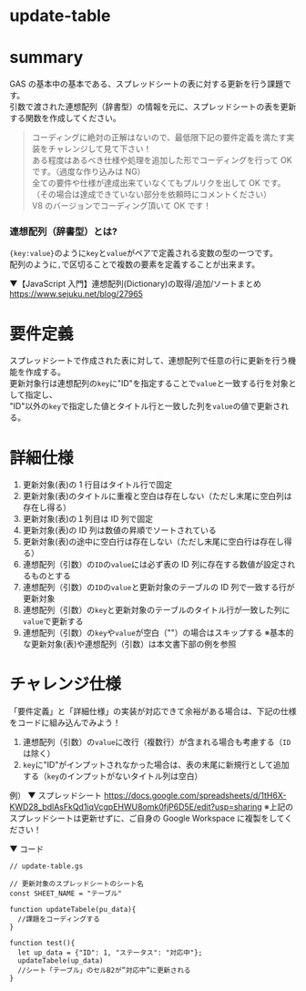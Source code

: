 # update-table

# summary

GAS の基本中の基本である、スプレッドシートの表に対する更新を行う課題です。  
引数で渡された連想配列（辞書型）の情報を元に、スプレッドシートの表を更新する関数を作成してください。  

> コーディングに絶対の正解はないので、最低限下記の要件定義を満たす実装をチャレンジして見て下さい！  
> ある程度はあるべき仕様や処理を追加した形でコーディングを行って OK です。（過度な作り込みは NG）  
> 全ての要件や仕様が達成出来ていなくてもプルリクを出して OK です。（その場合は達成できていない部分を依頼時にコメントください）  
> V8 のバージョンでコーディング頂いて OK です！  

### 連想配列（辞書型）とは?

`{key:value}`のように`key`と`value`がペアで定義される変数の型の一つです。  
配列のように`,`で区切ることで複数の要素を定義することが出来ます。  

▼【JavaScript 入門】連想配列(Dictionary)の取得/追加/ソートまとめ  
https://www.sejuku.net/blog/27965

# 要件定義

スプレッドシートで作成された表に対して、連想配列で任意の行に更新を行う機能を作成する。  
更新対象行は連想配列の`key`に"ID"を指定することで`value`と一致する行を対象として指定し、  
"ID"以外の`key`で指定した値とタイトル行と一致した列を`value`の値で更新される。  

# 詳細仕様

1. 更新対象(表)の 1 行目はタイトル行で固定
1. 更新対象(表)のタイトルに重複と空白は存在しない（ただし末尾に空白列は存在し得る）
1. 更新対象(表)の１列目は ID 列で固定
1. 更新対象(表)の ID 列は数値の昇順でソートされている
1. 更新対象(表)の途中に空白行は存在しない（ただし末尾に空白行は存在し得る）
1. 連想配列（引数）の`ID`の`value`には必ず表の ID 列に存在する数値が設定されるものとする
1. 連想配列（引数）の`ID`の`value`と更新対象のテーブルの ID 列で一致する行が更新対象
1. 連想配列（引数）の`key`と更新対象のテーブルのタイトル行が一致した列に`value`で更新する
1. 連想配列（引数）の`key`や`value`が空白（""）の場合はスキップする
   ※基本的な更新対象(表)や連想配列（引数）は本文書下部の例を参照

# チャレンジ仕様

「要件定義」と「詳細仕様」の実装が対応できて余裕がある場合は、下記の仕様をコードに組み込んでみよう！

1. 連想配列（引数）の`value`に改行（複数行）が含まれる場合も考慮する（`ID`は除く）
1. `key`に"ID"がインプットされなかった場合は、表の末尾に新規行として追加する（`key`のインプットがないタイトル列は空白）

例）
▼ スプレッドシート
https://docs.google.com/spreadsheets/d/1tH6X-KWD28_bdlAsFkQd1iqVcgpEHWU8omk0fjP6D5E/edit?usp=sharing
※上記のスプレッドシートは更新せずに、ご自身の Google Workspace に複製をしてください！

▼ コード

```
// update-table.gs

// 更新対象のスプレッドシートのシート名
const SHEET_NAME = "テーブル"

function updateTabele(pu_data){
  //課題をコーディングする
}

function test(){
  let up_data = {"ID": 1, "ステータス": "対応中"};
  updateTabele(up_data)
  //シート「テーブル」のセルB2が”対応中”に更新される
}
```
